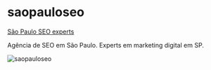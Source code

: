 # saopauloseo

<a href='https://showmeseo.ml/sao-paulo-seo'>São Paulo SEO experts</a>

Agência de SEO em São Paulo. Experts em marketing digital em SP.

![saopauloseo](https://github.com/ricky1477/saopauloseo/blob/master/Logo-01.jpg)
